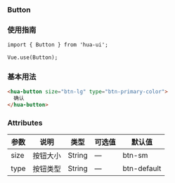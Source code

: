 ### Button

### 使用指南
```html
import { Button } from 'hua-ui';

Vue.use(Button);

```
### 基本用法
```html
<hua-button size="btn-lg" type="btn-primary-color">
  确认
</hua-button>
```
### Attributes

| 参数      | 说明    | 类型      | 可选值       | 默认值   |
|---------- |-------- |---------- |-------------  |-------- |
| size  | 按钮大小    | String   | — | btn-sm |
| type  | 按钮类型    | String   | — | btn-default |
